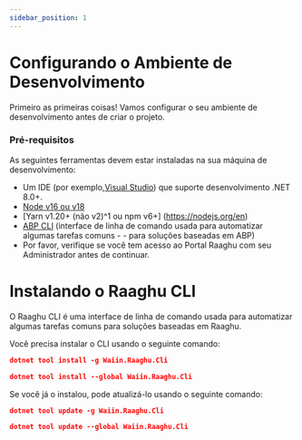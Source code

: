 ```yaml
---
sidebar_position: 1
---
```

# Configurando o Ambiente de Desenvolvimento

Primeiro as primeiras coisas! Vamos configurar o seu ambiente de desenvolvimento antes de criar o projeto.

### Pré-requisitos

As seguintes ferramentas devem estar instaladas na sua máquina de desenvolvimento:
- Um IDE (por exemplo,[Visual Studio](https://visualstudio.microsoft.com/vs/)) que suporte desenvolvimento .NET 8.0+.
- [Node v16 ou v18](https://nodejs.org/en) 
- [Yarn v1.20+ (não v2)^1 ou npm v6+] (https://nodejs.org/en)
- [ABP CLI](https://docs.abp.io/en/abp/latest/CLI) (interface de linha de comando usada para automatizar algumas tarefas comuns - - para soluções baseadas em ABP)
- Por favor, verifique se você tem acesso ao Portal Raaghu com seu Administrador antes de continuar.
# Instalando o Raaghu CLI
O Raaghu CLI é uma interface de linha de comando usada para automatizar algumas tarefas comuns para soluções baseadas em Raaghu.

Você precisa instalar o CLI usando o seguinte comando:


````json
dotnet tool install -g Waiin.Raaghu.Cli
````
````json
dotnet tool install --global Waiin.Raaghu.Cli
````
Se você já o instalou, pode atualizá-lo usando o seguinte comando:

````json
dotnet tool update -g Waiin.Raaghu.Cli
````
````json
dotnet tool update --global Waiin.Raaghu.Cli
````